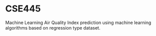 # CSE445
Machine Learning
Air Quality Index prediction using machine learning algorithms based on regression type dataset.
